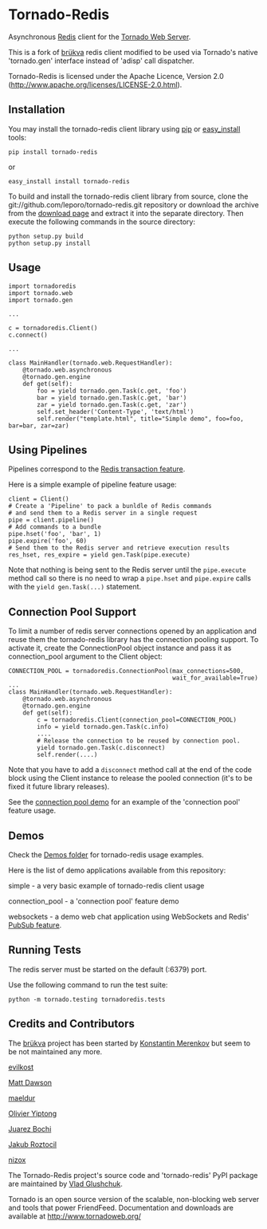 Tornado-Redis
=============

Asynchronous [Redis](http://redis.io/) client for the [Tornado Web Server](http://tornadoweb.org/).

This is a fork of [brükva](https://github.com/evilkost/brukva) redis client
modified to be used via Tornado's native 'tornado.gen' interface instead
of 'adisp' call dispatcher.

Tornado-Redis is licensed under the Apache Licence, Version 2.0
(http://www.apache.org/licenses/LICENSE-2.0.html).

Installation
------------

You may install the tornado-redis client library using [pip](http://pypi.python.org/pypi/pip) or
[easy_install](http://peak.telecommunity.com/DevCenter/EasyInstall) tools:

    pip install tornado-redis

or

    easy_install install tornado-redis

To build and install the tornado-redis client library from source, clone the
git://github.com/leporo/tornado-redis.git repository or download the archive
from the [download page](https://github.com/leporo/tornado-redis/downloads)
and extract it into the separate directory.
Then execute the following commands in the source directory:

    python setup.py build
    python setup.py install


Usage
-----

	import tornadoredis
	import tornado.web
	import tornado.gen

	...	
	
	c = tornadoredis.Client()
	c.connect()

	...

	class MainHandler(tornado.web.RequestHandler):
	    @tornado.web.asynchronous
	    @tornado.gen.engine
	    def get(self):
	        foo = yield tornado.gen.Task(c.get, 'foo')
	        bar = yield tornado.gen.Task(c.get, 'bar')
	        zar = yield tornado.gen.Task(c.get, 'zar')
	        self.set_header('Content-Type', 'text/html')
	        self.render("template.html", title="Simple demo", foo=foo, bar=bar, zar=zar)

Using Pipelines
---------------

Pipelines correspond to the [Redis transaction feature](http://redis.io/topics/transactions).

Here is a simple example of pipeline feature usage:

    client = Client()
    # Create a 'Pipeline' to pack a bunldle of Redis commands
    # and send them to a Redis server in a single request
    pipe = client.pipeline()
    # Add commands to a bundle
    pipe.hset('foo', 'bar', 1)
    pipe.expire('foo', 60)
    # Send them to the Redis server and retrieve execution results
    res_hset, res_expire = yield gen.Task(pipe.execute)

Note that nothing is being sent to the Redis server until the `pipe.execute`
method call so there is no need to wrap a `pipe.hset` and `pipe.expire`
calls with the `yield gen.Task(...)` statement.

Connection Pool Support
-----------------------

To limit a number of redis server connections opened by an application
and reuse them the tornado-redis library has the connection pooling support.
To activate it, create the ConnectionPool object instance and pass it
as connection_pool argument to the Client object:


    CONNECTION_POOL = tornadoredis.ConnectionPool(max_connections=500,
                                                  wait_for_available=True)
    ...
	class MainHandler(tornado.web.RequestHandler):
	    @tornado.web.asynchronous
	    @tornado.gen.engine
	    def get(self):
            c = tornadoredis.Client(connection_pool=CONNECTION_POOL)
            info = yield tornado.gen.Task(c.info)
            ....
            # Release the connection to be reused by connection pool.
            yield tornado.gen.Task(c.disconnect)
            self.render(....)


Note that you have to add a `disconnect` method call
at the end of the code block using the Client instance to release the
pooled connection (it's to be fixed it future library releases).

See the [connection pool demo](https://github.com/leporo/tornado-redis/tree/master/demos/connection_pool)
for an example of the 'connection pool' feature usage.

Demos
-----

Check the [Demos folder](https://github.com/leporo/tornado-redis/tree/master/demos)
for tornado-redis usage examples.

Here is the list of demo applications available from this repository:

simple - a very basic example of tornado-redis client usage

connection_pool - a 'connection pool' feature demo

websockets - a demo web chat application using WebSockets
 and Redis' [PubSub feature](http://redis.io/topics/pubsub).


Running Tests
-------------

The redis server must be started on the default (:6379) port.

Use the following command to run the test suite:

	python -m tornado.testing tornadoredis.tests


Credits and Contributors
------------------------

The [brükva](https://github.com/evilkost/brukva) project has been started
by [Konstantin Merenkov](https://github.com/kmerenkov)
but seem to be not maintained any more. 

[evilkost](https://github.com/evilkost)

[Matt Dawson](https://github.com/mattd)

[maeldur](https://github.com/maeldur)

[Olivier Yiptong](https://https://github.com/oyiptong)

[Juarez Bochi](https://github.com/jbochi)

[Jakub Roztocil](https://github.com/jkbr)

[nizox](https://github.com/nizox)

The Tornado-Redis project's source code and 'tornado-redis' PyPI package
are maintained by [Vlad Glushchuk](https://github.com/leporo).

Tornado is an open source version of the scalable, non-blocking web server
and tools that power FriendFeed. Documentation and downloads are
available at http://www.tornadoweb.org/
